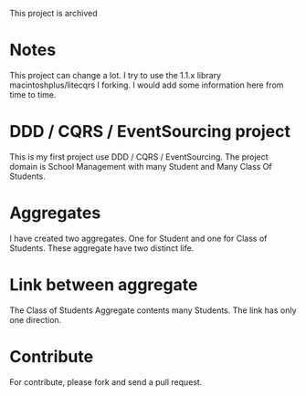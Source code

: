 This project is archived


# Notes
This project can change a lot. I try to use the 1.1.x library macintoshplus/litecqrs I forking. 
I would add some information here from time to time.

# DDD / CQRS / EventSourcing project
This is my first project use DDD / CQRS / EventSourcing. The project domain is School Management with many Student and Many Class Of Students.

# Aggregates
I have created two aggregates. One for Student and one for Class of Students. These aggregate have two distinct life.

# Link between aggregate
The Class of Students Aggregate contents many Students. The link has only one direction.

# Contribute
For contribute, please fork and send a pull request.

